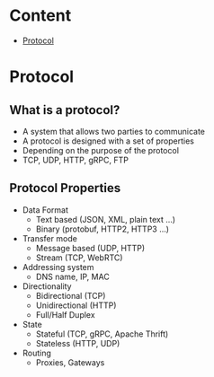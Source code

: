# Content
- [Protocol](#protocol)

# Protocol
## What is a protocol?
- A system that allows two parties to communicate
- A protocol is designed with a set of properties
- Depending on the purpose of the protocol
- TCP, UDP, HTTP, gRPC, FTP

## Protocol Properties
- Data Format
  - Text based (JSON, XML, plain text ...)
  - Binary (protobuf, HTTP2, HTTP3 ...)
- Transfer mode
  - Message based (UDP, HTTP)
  - Stream (TCP, WebRTC)
- Addressing system
  - DNS name, IP, MAC
- Directionality
  - Bidirectional (TCP)
  - Unidirectional (HTTP)
  - Full/Half Duplex
- State
  - Stateful (TCP, gRPC, Apache Thrift)
  - Stateless (HTTP, UDP)
- Routing
  - Proxies, Gateways
